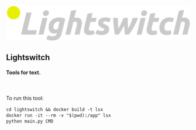 ![lightswitch-logo](logo.png)

## Lightswitch
#### Tools for text.

<br>
<br>
To run this tool:

```
cd lightswitch && docker build -t lsx
docker run -it --rm -v "$(pwd):/app" lsx
python main.py CMD
```